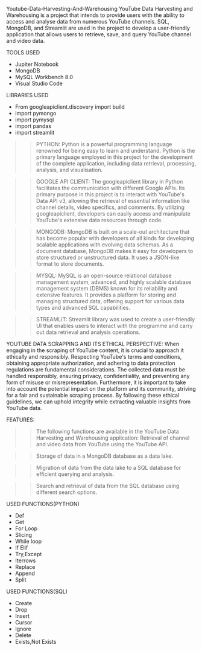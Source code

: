 Youtube-Data-Harvesting-And-Warehousing YouTube Data Harvesting and Warehousing is a project that intends to provide users with the ability to access and analyse data from numerous YouTube channels. SQL, MongoDB, and Streamlit are used in the project to develop a user-friendly application that allows users to retrieve, save, and query YouTube channel and video data.

TOOLS USED
* Jupiter Notebook
* MongoDB
* MySQL Workbench 8.0 
* Visual Studio Code

LIBRARIES USED
* From googleapiclient.discovery import build
* import pymongo
* import pymysql
* import pandas
* import streamlit

>> PYTHON: Python is a powerful programming language renowned for being easy to learn and understand. Python is the primary language employed in this project for the development of the 
   complete application, including data retrieval, processing, analysis, and visualisation.

>> GOOGLE API CLIENT: The googleapiclient library in Python facilitates the communication with different Google APIs. Its primary purpose in this project is to interact with YouTube's 
   Data API v3, allowing the retrieval of essential information like channel details, video specifics, and comments. By utilizing googleapiclient, developers can easily access and 
   manipulate YouTube's extensive data resources through code.

>> MONGODB: MongoDB is built on a scale-out architecture that has become popular with developers of all kinds for developing scalable applications with evolving data schemas. As a 
   document database, MongoDB makes it easy for developers to store structured or unstructured data. It uses a JSON-like format to store documents.

>> MYSQL: MySQL is an open-source relational database management system, advanced, and highly scalable database management system (DBMS) known for its reliability and extensive features. 
   It provides a platform for storing and managing structured data, offering support for various data types and advanced SQL capabilities.

>> STREAMLIT: Streamlit library was used to create a user-friendly UI that enables users to interact with the programme and carry out data retrieval and analysis operations.


   YOUTUBE DATA SCRAPPING AND ITS ETHICAL PERSPECTIVE: When engaging in the scraping of YouTube content, it is crucial to approach it ethically and responsibly. Respecting YouTube's 
   terms and conditions, obtaining appropriate authorization, and adhering to data protection regulations are fundamental considerations. The collected data must be handled responsibly, 
   ensuring privacy, confidentiality, and preventing any form of misuse or misrepresentation. Furthermore, it is important to take into account the potential impact on the platform and 
   its community, striving for a fair and sustainable scraping process. By following these ethical guidelines, we can uphold integrity while extracting valuable insights from YouTube 
   data.

   FEATURES: 

>> The following functions are available in the YouTube Data Harvesting and Warehousing application: Retrieval of channel and video data from YouTube using the YouTube API.

>> Storage of data in a MongoDB database as a data lake.

>> Migration of data from the data lake to a SQL database for efficient querying and analysis.

>> Search and retrieval of data from the SQL database using different search options.


   USED FUNCTIONS(PYTHON)

   * Def
   * Get
   * For Loop                           
   * Slicing
   * While loop
   * If Elif
   * Try,Except
   * Iterrows
   * Replace
   * Append
   * Split

  USED FUNCTIONS(SQL)
  * Create
  * Drop
  * Insert
  * Cursor
  * Ignore
  * Delete
  * Exists,Not Exists
  


